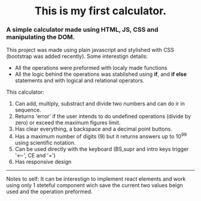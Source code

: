 <h1 style='text-align: center'> This is my first calculator.</h1>
<h3>A simple calculator made using HTML, JS, CSS and manipulating the DOM. </h3>

<p style='font-size: 1em'>This project was made using plain javascript and stylished with CSS (bootstrap was added recently). Some interestign details:</p>
<ul>
<li>All the operations were preformed with localy made functions </li>
<li>All the logic behind the operations was stablished using <strong>if</strong>, and <strong>if else</strong> statements and 
with logical and relational operators.</li>
</ul>
<p>This calculator:
<ol>
<li>Can add, multiply, substract and divide two numbers and can do ir in sequence.</li>
<li>Returns 'error' if the user intends to do undefined operations (divide by zero) or exceed the maximum figures limit.</li>
<li>Has clear everything, a backspace and a decimal point buttons.</li>
<li>Has a maximum number of digits (9) but it returns answers up to 10<sup>99</sup> using scientific notation. </li>
<li>Can be used directly with the keyboard (BS,supr and intro keys trigger '<--', CE and '=') </li>
<li>Has responsive design</li>
</ol>
</p>
<hr>
<p>Notes to self: 
It can be interestign to implement react elements and work using only 1 steteful component wich save the current two 
values beign used and the operation preformed. </p>
